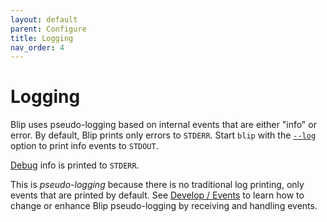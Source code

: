 ```yaml
---
layout: default
parent: Configure
title: Logging
nav_order: 4
---
```


# Logging

Blip uses pseudo-logging based on internal events that are either "info" or error.
By default, Blip prints only errors to `STDERR`.
Start `blip` with the [`--log`](blip#--log) option to print info events to `STDOUT`.

<p class="note">
<a href="blip#--debug">Debug</a> info is printed to <code>STDERR</code>.
</p>

This is _pseudo-logging_ because there is no traditional log printing, only events that are printed by default.
See [Develop / Events](../develop/events) to learn how to change or enhance Blip pseudo-logging by receiving and handling events.
